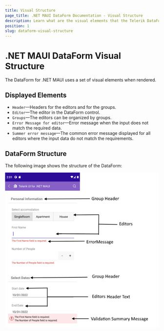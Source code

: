 ```yaml
---
title: Visual Structure
page_title: .NET MAUI DataForm Documentation - Visual Structure
description: Learn what are the visual elements that the Telerik DataForm for .NET MAUI displays and see the visual structure of the control.
position: 1
slug: dataform-visual-structure
---
```


# .NET MAUI DataForm Visual Structure

The DataForm for .NET MAUI uses a set of visual elements when rendered.

## Displayed Elements

* `Header`&mdash;Headers for the editors and for the groups.
* `Editor`&mdash;The editor in the DataForm control.
* `Groups`&mdash;The editors can be organized by groups.
* `Error Message for editor`&mdash;Error message when the input does not match the required data.
* `Summer error message`&mdash;The common error message displayed for all editors where the input data do not match the requirements.

## DataForm Structure

The following image shows the structure of the DataForm:

![DataForm Visual Structure](images/dataform-visual-structure.png "Visual elements of DataForm control")
